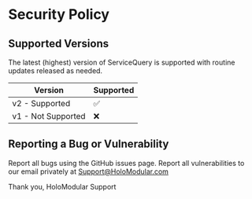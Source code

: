 # Security Policy

## Supported Versions

The latest (highest) version of ServiceQuery is supported with routine updates released as needed.

| Version | Supported          |
| ------- | ------------------ |
| v2 - Supported  | :white_check_mark: |
| v1 - Not Supported | :x:                |


## Reporting a Bug or Vulnerability

Report all bugs using the GitHub issues page.
Report all vulnerabilities to our email privately at Support@HoloModular.com

Thank you,
HoloModular Support
